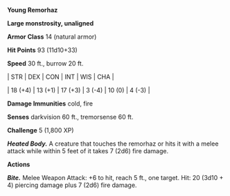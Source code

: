 **Young Remorhaz**

**Large monstrosity, unaligned**

**Armor Class** 14 (natural armor)

**Hit Points** 93 (11d10+33)

**Speed** 30 ft., burrow 20 ft.

|   STR   |   DEX   |   CON   |   INT   |   WIS   |   CHA   |
  
| 18 (+4) | 13 (+1) | 17 (+3) | 3 (-4) | 10 (0) | 4 (-3) |

**Damage Immunities** cold, fire

**Senses** darkvision 60 ft., tremorsense 60 ft.

**Challenge** 5 (1,800 XP)

***Heated Body.*** A creature that touches the remorhaz or hits it with a melee attack while within 5 feet of it takes 7 (2d6) fire damage.

**Actions**

***Bite.*** Melee Weapon Attack: +6 to hit, reach 5 ft., one target. Hit: 20 (3d10 + 4) piercing damage plus 7 (2d6) fire damage.

